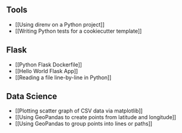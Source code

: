 ## Tools

- [[Using direnv on a Python project]]
- [[Writing Python tests for a cookiecutter template]]

## Flask

- [[Python Flask Dockerfile]]
- [[Hello World Flask App]]
- [[Reading a file line-by-line in Python]]

## Data Science

- [[Plotting scatter graph of CSV data via matplotlib]]
- [[Using GeoPandas to create points from latitude and longitude]]
- [[Using GeoPandas to group points into lines or paths]]
